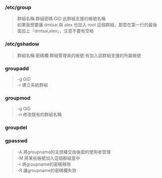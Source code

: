 ### /etc/group
>群組名稱:群組密碼:GID:此群組支援的帳號名稱<br>
>如果我想要讓 dmtsai 與 alex 也加入 root 這個群組，那麼在第一行的最後面加上『dmtsai,alex』，注意不要有空格

### /etc/gshadow
>群組名稱:密碼欄:群組管理員的帳號:有加入該群組支援的所屬帳號

### groupadd
>-g GID<br>
>-r 建立系統群組 

### groupmod
>-g GID<br>
>-n 修改既有的群組名稱

### groupdel

### gpasswd
>-A 將groupname的主控權交由後面的使用者管理<br>
>-M 將某些帳號加入這個群組當中<br>
>-r 將groupname的密碼移除<br>
>-R 讓groupname的密碼欄失效
